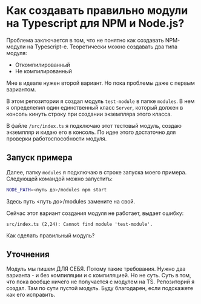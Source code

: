 Как создавать правильно модули на Typescript для NPM и Node.js?
===============================================================

Проблема заключается в том, что не понятно как создавать NPM-модули на Typescript-е. Теоретически можно создавать два типа модуля:
- Откомпилированный 
- Не компилированный

Мне в идеале нужен второй вариант. Но пока проблемы даже с первым вариантом.

В этом репозитории я создал модуль `test-module` в папке `modules`. В нем я определелил один единственный класс `Server`, который должен в консоль кинуть строку при создании экземпляра этого класса.

В файле `/src/index.ts` я подключаю этот тестовый модуль, создаю экземпляр и кидаю его в консоль. По идее этого достаточно для проверки работоспособности модуля.

Запуск примера
--------------

Далее, папку `modules` я подключаю в строке запуска моего примера. Следующей командой можно запустить:

```bash
NODE_PATH=<путь до>/modules npm start
```

Здесь путь <путь до>/modules замените на свой.

Сейчас этот вариант создания модуля не работает, выдает ошибку:

```
src/index.ts (2,24): Cannot find module 'test-module'.
```

Как сделать правильный модуль?

Уточнения
---------

Модуль мы пишем ДЛЯ СЕБЯ. Потому такие требования. Нужно два варианта - и без компиляции и с компиляцией. Но не суть. Суть в том, что пока вообще ничего не получается с модулем на TS. Репозиторий я создал. Там по сути пустой модуль. Буду благодарен, если подскажете как его исправить.
